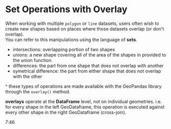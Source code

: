 # Set Operations with Overlay

When working with multiple `polygon` or `line` datasets, users often wish to create 
new shapes based on places where those datasets overlap (or don't overlap).  
You can refer to this manipulations using the language of **sets**.

* intersections: overlapping portion of two shapes
* unions: a new shape covering all of the area of the shapes in provided to the union function.
* differences: the part from one shape that does not overlap with another
* symetrical difference: the part from either shape that does not overlap with the other

^ these types of operations are made available with the GeoPandas library through the 
`overlay()` method.

**overlays** operate at the **DataFrame** level, not on individual geometries. 
i.e. for every shape in the left GeoDataframe, this operation is executed against 
every other shape in the right GeoDataframe (cross-join).

7:46


